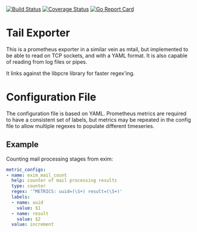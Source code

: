 [![Build Status](https://travis-ci.org/wrouesnel/tail_exporter.svg)](https://travis-ci.org/wrouesnel/tail_exporter)
[![Coverage Status](https://coveralls.io/repos/github/wrouesnel/tail_exporter/badge.svg?branch=master)](https://coveralls.io/github/wrouesnel/tail_exporter?branch=master)
[![Go Report Card](https://goreportcard.com/badge/github.com/wrouesnel/tail_exporter)](https://goreportcard.com/report/github.com/wrouesnel/tail_exporter)

# Tail Exporter

This is a prometheus exporter in a similar vein as mtail, but implemented to
be able to read on TCP sockets, and with a YAML format. It is also capable of
reading from log files or pipes.

It links against the libpcre library for faster regex'ing.

# Configuration File

The configuration file is based on YAML. Prometheus metrics are required to
have a consistent set of labels, but metrics may be repeated in the config file
to allow multiple regexes to populate different timeseries.

## Example
Counting mail processing stages from exim:
```yaml
metric_configs:
- name: exim_mail_count
  help: counter of mail processing results
  type: counter
  regex: '^METRICS: uuid=(\S+) result=(\S+)'
  labels:
  - name: uuid
    value: $1
  - name: result
    value: $2
  value: increment
```
